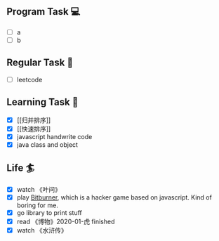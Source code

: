 

## Program Task  💻
- [ ] a
- [ ] b

## Regular Task  🤡
- [ ] leetcode

## Learning Task 🎯
- [x] [[归并排序]]
- [x] [[快速排序]]
- [x] javascript handwrite code
- [x] java class and object

## Life 🏄
- [x] watch 《叶问》
- [x] play [Bitburner](https://github.com/danielyxie/bitburner), which is a hacker game based on javascript. Kind of boring for me.
- [x] go library to print stuff
- [x] read 《博物》2020-01-虎 finished
- [x] watch 《水浒传》